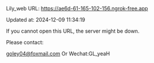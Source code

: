 Lily_web URL: https://ae6d-61-165-102-156.ngrok-free.app

Updated at: 2024-12-09 11:34:19

If you cannot open this URL, the server might be down.

Please contact: 

goley04@foxmail.com Or Wechat:GL_yeaH